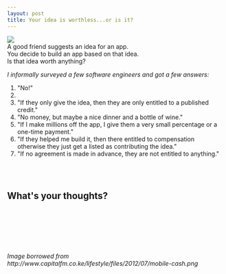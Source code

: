 ```yaml
---
layout: post
title: Your idea is worthless...or is it?
---
```

<img src="http://www.capitalfm.co.ke/lifestyle/files/2012/07/mobile-cash.png">
<br>
A good friend suggests an idea for an app.  
<br>
You decide to build an app based on that idea.
<br>
Is that idea worth anything?
<br>

<i>I informally surveyed a few software engineers and got a few answers:</i>
<br>
<ol>
<li>"No!"<li>
<li>"If they only give the idea, then they are only entitled to a published credit."</li>
<li>"No money, but maybe a nice dinner and a bottle of wine."</li>
<li>"If I make millions off the app, I give them a very small percentage or a one-time payment."</li>
<li>"If they helped me build it, then there entitled to compensation otherwise they just get a listed as contributing the idea."</li>
<li>"If no agreement is made in advance, they are not entitled to anything."</li>
</ol>
<br>
<br>
<h2>What's your thoughts?</h2>
<br>
<br>
<br>
<br>
<br>
<br>
<i>Image borrowed from http://www.capitalfm.co.ke/lifestyle/files/2012/07/mobile-cash.png </i>






